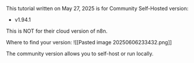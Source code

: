 This tutorial written on May 27, 2025 is for Community Self-Hosted version:
- v1.94.1

This is NOT for their cloud version of n8n.

Where to find your version:
![[Pasted image 20250606233432.png]]

The community version allows you to self-host or run locally.